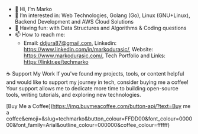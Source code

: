 - 👋 Hi, I’m Marko
- 👀 I’m interested in: Web Technologies, Golang (Go), Linux (GNU+Linux), Backend Development and AWS Cloud Solutions
- 🎡 Having fun: with Data Structures and Algorithms & Coding questions
- 📫 How to reach me:
    - Email: ddjura87@gmail.com, Linkedin: https://www.linkedin.com/in/markodurasic/, Website: https://www.markodurasic.com/, Tech Portfolio and Links: https://linktr.ee/techmarko

☕ Support My Work
If you've found my projects, tools, or content helpful and would like to support my journey in tech, consider buying me a coffee! Your support allows me to dedicate more time to building open-source tools, writing tutorials, and exploring new technologies.

[Buy Me a Coffee](https://img.buymeacoffee.com/button-api/?text=Buy me a coffee&emoji=&slug=techmarko&button_colour=FFDD00&font_colour=000000&font_family=Arial&outline_colour=000000&coffee_colour=ffffff)

<!---
marko-durasic/marko-durasic is a ✨ special ✨ repository because its `README.md` (this file) appears on your GitHub profile.
You can click the Preview link to take a look at your changes.
--->
